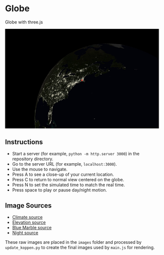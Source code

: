 # Globe
Globe with three.js

![Sample globe at night](globe.jpg)

## Instructions
* Start a server (for example, `python -m http.server 3000`) in the repository directory.
* Go to the server URL (for example, `localhost:3000`).
* Use the mouse to navigate.
* Press A to see a close-up of your current location.
* Press C to return to normal view centered on the globe.
* Press N to set the simulated time to match the real time.
* Press space to play or pause day/night motion.

## Image Sources
* [Climate source](https://en.m.wikipedia.org/wiki/File:Köppen-Geiger_Climate_Classification_Map_(1980–2016)_no_borders.png#/media/File%3AKöppen-Geiger_Climate_Classification_Map.png)
* [Elevation source](https://upload.wikimedia.org/wikipedia/commons/thumb/2/2b/World_elevation_map.png/2560px-World_elevation_map.png)
* [Blue Marble source](https://commons.wikimedia.org/wiki/File:Blue_Marble_2002.png)
* [Night source](https://commons.wikimedia.org/wiki/File:The_earth_at_night.jpg)

These raw images are placed in the `images` folder and processed by `update_koppen.py` to create the final images used by `main.js` for rendering.